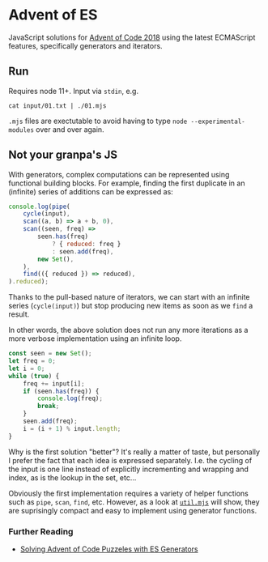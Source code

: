 # Advent of ES
JavaScript solutions for [Advent of Code 2018][AoC] using the latest ECMAScript features, specifically generators and iterators.

[AoC]: https://adventofcode.com/2018

## Run
Requires node 11+. Input via `stdin`, e.g. 

    cat input/01.txt | ./01.mjs

`.mjs` files are exectutable to avoid having to type `node --experimental-modules` over and over again.

## Not your granpa's JS
With generators, complex computations can be represented using functional building blocks. For example, finding the first duplicate in an (infinite) series of additions can be expressed as:

~~~js
console.log(pipe(
    cycle(input),
    scan((a, b) => a + b, 0),
    scan((seen, freq) => 
        seen.has(freq)
            ? { reduced: freq }
            : seen.add(freq),
        new Set(),
    ),
    find(({ reduced }) => reduced),
).reduced);
~~~

Thanks to the pull-based nature of iterators, we can start with an infinite series (`cycle(input)`) but stop producing new items as soon as we `find` a result.

In other words, the above solution does not run any more iterations as a more verbose implementation using an infinite loop.

~~~js
const seen = new Set();
let freq = 0;
let i = 0;
while (true) {
    freq += input[i];
    if (seen.has(freq)) {
        console.log(freq);
        break;
    }
    seen.add(freq);
    i = (i + 1) % input.length;
}
~~~

Why is the first solution "better"? It's really a matter of taste, but personally I prefer the fact that each idea is expressed separately. I.e. the cycling of the input is one line instead of explicitly incrementing and wrapping and index, as is the lookup in the set, etc...

Obviously the first implementation requires a variety of helper functions such as `pipe`, `scan`, `find`, etc. However, as a look at [`util.mjs`](./util.mjs) will show, they are suprisingly compact and easy to implement using generator functions.

### Further Reading

* [Solving Advent of Code Puzzeles with ES Generators](https://qwtel.com/posts/software/solving-advent-of-code-puzzeles-with-es-generators/)